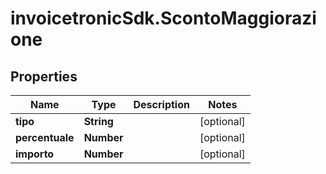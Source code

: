 # invoicetronicSdk.ScontoMaggiorazione

## Properties

Name | Type | Description | Notes
------------ | ------------- | ------------- | -------------
**tipo** | **String** |  | [optional] 
**percentuale** | **Number** |  | [optional] 
**importo** | **Number** |  | [optional] 


